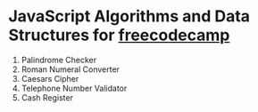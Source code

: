 # JavaScript Algorithms and Data Structures for [freecodecamp](https://www.freecodecamp.org/)

1. Palindrome Checker
2. Roman Numeral Converter
3. Caesars Cipher
4. Telephone Number Validator
5. Cash Register
